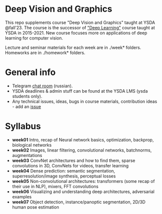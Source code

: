 # Deep Vision and Graphics

This repo supplements course "Deep Vision and Graphics" taught at YSDA @fall'23.
The course is the successor of ["Deep Learning"](https://github.com/yandexdataschool/Practical_DL/tree/spring21/) course taught at YSDA in 2015-2021. New course focuses more on applications of deep learning for computer vision.

Lecture and seminar materials for each week are in ./week* folders. Homeworks are in ./homework* folders.

# General info
* Telegram [chat room](https://t.me/+iN_Dt5cnDnFmYzYy) (russian).
* YSDA deadlines & admin stuff can be found at the YSDA LMS (ysda students only).
* Any technical issues, ideas, bugs in course materials, contribution ideas - add an [issue](https://github.com/yandexdataschool/deep_vision_and_graphics/issues)


# Syllabus
- __week01__ Intro, recap of Neural network basics, optimization, backprop, biological networks
- __week02__ Images, linear filtering, convolutional networks, batchnorms, augmentations
- __week03__ ConvNet architectures and how to find them, sparse convolutions in 3D, ConvNets for videos, transfer learning
- __week04__ Dense prediction: semantic segmentation, superresolution/image synthesis, perceptual losses
- __week05__ Non-convolutional architectures: transformers (some recap of their use in NLP), mixers, FFT convolutions
- __week06__ Visualizing and understanding deep architectures, adversarial examples
- __week07__ Object detection, instance/panoptic segmentation, 2D/3D human pose estimation
- __week08__ Representation learning: face recognition, verification tasks, self-supervised learning, image captioning
- __week09__ Generative adversarial networks
- __week10__ Latent models (GLO, AEs, VQ-VAE, generative transformers). Flow models, diffusion models, generative transformers, CLIP, DALL-E
- __week11__ Shape and motion estimation: spatial transformers, optical flow, stereo, monodepth, point cloud generation, implicit and semi-implicit shape representations
- __week12__ New view synthesis: multi-plane images, neural radiance fields, mesh-based and point-based representations for NVS, neural renderers


# Contributors & course staff
Course materials and teaching performed by
- [Victor Yurchenko](https://github.com/simflin) - lectures, seminars, homeworks, admin stuff
- [Fedor Ratnikov](https://github.com/justheuristic/) - lectures, seminars, homeworks, admin staff
- [Viktoriia Checkalina](https://github.com/sayankotor/) - lectures, seminars, homeworks, admin staff
- To be continued
